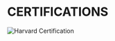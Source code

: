 # CERTIFICATIONS

![Harvard Certification](https://www.my.certifyme.online/static/fileStore/img/1584/7691/203479_badge_9B9D15.png)
